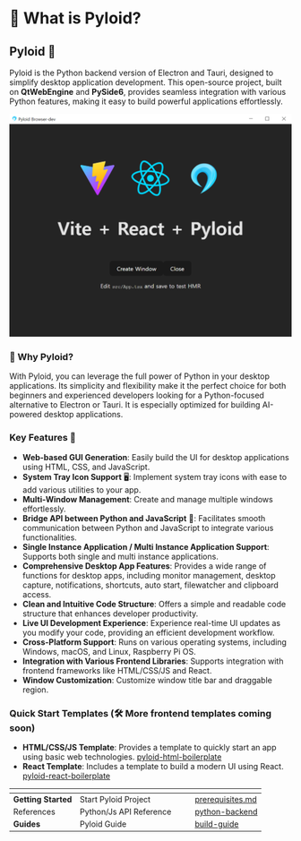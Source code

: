 # 💎 What is Pyloid?

## Pyloid 👋

Pyloid is the Python backend version of Electron and Tauri, designed to simplify desktop application development. This open-source project, built on **QtWebEngine** and **PySide6**, provides seamless integration with various Python features, making it easy to build powerful applications effortlessly.

![example\_image](example.png)

### 🚀 Why Pyloid?

With Pyloid, you can leverage the full power of Python in your desktop applications. Its simplicity and flexibility make it the perfect choice for both beginners and experienced developers looking for a Python-focused alternative to Electron or Tauri. It is especially optimized for building AI-powered desktop applications.

### Key Features 🚀

* **Web-based GUI Generation**: Easily build the UI for desktop applications using HTML, CSS, and JavaScript.
* **System Tray Icon Support** 🖥️: Implement system tray icons with ease to add various utilities to your app.
* **Multi-Window Management**: Create and manage multiple windows effortlessly.
* **Bridge API between Python and JavaScript** 🌉: Facilitates smooth communication between Python and JavaScript to integrate various functionalities.
* **Single Instance Application / Multi Instance Application Support**: Supports both single and multi instance applications.
* **Comprehensive Desktop App Features**: Provides a wide range of functions for desktop apps, including monitor management, desktop capture, notifications, shortcuts, auto start, filewatcher and clipboard access.
* **Clean and Intuitive Code Structure**: Offers a simple and readable code structure that enhances developer productivity.
* **Live UI Development Experience**: Experience real-time UI updates as you modify your code, providing an efficient development workflow.
* **Cross-Platform Support**: Runs on various operating systems, including Windows, macOS, and Linux, Raspberry Pi OS.
* **Integration with Various Frontend Libraries**: Supports integration with frontend frameworks like HTML/CSS/JS and React.
* **Window Customization**: Customize window title bar and draggable region.

### Quick Start Templates (🛠️ More frontend templates coming soon)

* **HTML/CSS/JS Template**: Provides a template to quickly start an app using basic web technologies. [pyloid-html-boilerplate](https://github.com/pyloid/pyloid-html-boilerplate)
* **React Template**: Includes a template to build a modern UI using React. [pyloid-react-boilerplate](https://github.com/pyloid/pyloid-react-boilerplate)

<table data-view="cards"><thead><tr><th></th><th></th><th data-hidden data-card-cover data-type="files"></th><th data-hidden></th><th data-hidden data-card-target data-type="content-ref"></th></tr></thead><tbody><tr><td><strong>Getting Started</strong></td><td>Start Pyloid Project</td><td></td><td></td><td><a href="getting-started/prerequisites.md">prerequisites.md</a></td></tr><tr><td>References</td><td>Python/Js API Reference</td><td></td><td></td><td><a href="api/python-backend/">python-backend</a></td></tr><tr><td><strong>Guides</strong></td><td>Pyloid Guide</td><td></td><td></td><td><a href="guides/build-guide/">build-guide</a></td></tr></tbody></table>
